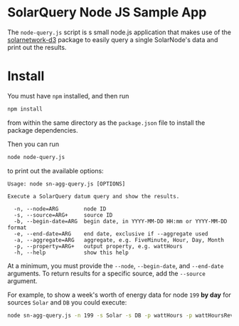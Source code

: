 # SolarQuery Node JS Sample App

The `node-query.js` script is s small node.js application that makes use of the [solarnetwork-d3][solarnetwork-d3] package to easily query a single SolarNode's data and print out the results.

# Install

You must have `npm` installed, and then run

```sh
npm install
```

from within the same directory as the `package.json` file to install the package dependencies.

Then you can run

```sh
node node-query.js
```

to print out the available options:

```
Usage: node sn-agg-query.js [OPTIONS]

Execute a SolarQuery datum query and show the results.

  -n, --node=ARG        node ID
  -s, --source=ARG+     source ID
  -b, --begin-date=ARG  begin date, in YYYY-MM-DD HH:mm or YYYY-MM-DD format
  -e, --end-date=ARG    end date, exclusive if --aggregate used
  -a, --aggregate=ARG   aggregate, e.g. FiveMinute, Hour, Day, Month
  -p, --property=ARG+   output property, e.g. wattHours
  -h, --help            show this help
```

At a minimum, you must provide the `--node`, `--begin-date`, and `--end-date` arguments. To return results for a specific source, add the `--source` argument.

For example, to show a week's worth of energy data for node `199` **by day** for sources `Solar` and `DB` you could execute:

```sh
node sn-agg-query.js -n 199 -s Solar -s DB -p wattHours -p wattHoursReverse -b 2016-01-01 -e 2016-01-08 -a Day
```


  [solarnetwork-d3]: https://github.com/SolarNetwork/solarnetwork-d3
